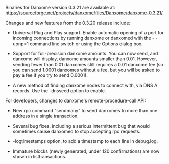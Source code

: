 Binaries for Danxome version 0.3.21 are available at:
  https://sourceforge.net/projects/danxome/files/Danxome/danxome-0.3.21/

Changes and new features from the 0.3.20 release include:

* Universal Plug and Play support.  Enable automatic opening of a port for incoming connections by running danxome or danxomed with the - -upnp=1 command line switch or using the Options dialog box.

* Support for full-precision danxome amounts.  You can now send, and danxome will display, danxome amounts smaller than 0.01.  However, sending fewer than 0.01 danxomes still requires a 0.01 danxome fee (so you can send 1.0001 danxomes without a fee, but you will be asked to pay a fee if you try to send 0.0001).

* A new method of finding danxome nodes to connect with, via DNS A records. Use the -dnsseed option to enable.

For developers, changes to danxome's remote-procedure-call API:

* New rpc command "sendmany" to send danxomes to more than one address in a single transaction.

* Several bug fixes, including a serious intermittent bug that would sometimes cause danxomed to stop accepting rpc requests. 

* -logtimestamps option, to add a timestamp to each line in debug.log.

* Immature blocks (newly generated, under 120 confirmations) are now shown in listtransactions.

